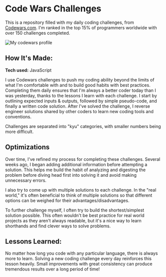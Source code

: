 # Code Wars Challenges
This is a repository filled with my daily coding challenges, from <a href="https://www.codewars.com/users/NickSramcik">Codewars.com</a>. I'm ranked in the top 15% of programmers worldwide with over 150 challenges completed. 

![My codewars profile](https://i.imgur.com/cVijup5.jpg)

## How It's Made:

**Tech used:** JavaScript

I use Codewars challenges to push my coding ability beyond the limits of what I'm comfortable with and to build good habits with best practices. Completing them daily ensures that I'm always a better coder today than I was yesterday, thanks to the lessons I learn with each challenge. I start by outlining expected inputs & outputs, followed by simple pseudo-code, and finally a written code solution. After I've solved the challenge, I reverse engineer solutions shared by other coders to learn new coding tools and conventions. 

Challenges are separated into "kyu" categories, with smaller numbers being more difficult.

## Optimizations

Over time, I've refined my process for completing these challenges. Several weeks ago, I began adding additional information before attempting a solution. This helps me build the habit of analyzing and digesting the problem before diving head first into solving it and avoid making unnecessary errors. 

I also try to come up with multiple solutions to each challenge. In the "real world," it's often beneficial to think of multiple solutions so that different options can be weighed for their advantages/disadvantages. 

To further challenge myself, I often try to build the shortest/simplest solution possible. This often wouldn't be best practice for real world projects as they aren't always readable, but it's a nice way to learn shorthands and find clever ways to solve problems. 

## Lessons Learned:

No matter how long you code with any particular language, there is always more to learn. Solving a new coding challenge every day reinforces this lesson heavily. Small improvements with great consistency can produce tremendous results over a long period of time!